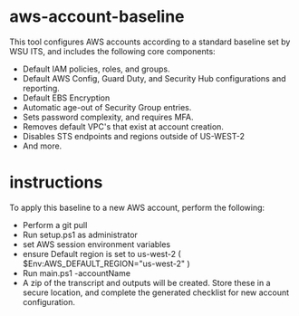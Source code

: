 # aws-account-baseline
This tool configures AWS accounts according to a standard baseline set by WSU ITS, and includes the following core components:

* Default IAM policies, roles, and groups.
* Default AWS Config, Guard Duty, and Security Hub configurations and reporting.
* Default EBS Encryption
* Automatic age-out of Security Group entries.
* Sets password complexity, and requires MFA.
* Removes default VPC's that exist at account creation.
* Disables STS endpoints and regions outside of US-WEST-2
* And more.

# instructions

To apply this baseline to a new AWS account, perform the following:

* Perform a git pull
* Run setup.ps1 as administrator
* set AWS session environment variables
* ensure Default region is set to us-west-2 ( $Env:AWS_DEFAULT_REGION="us-west-2" )
* Run main.ps1 -accountName <wsu-area-unit-function>
* A zip of the transcript and outputs will be created. Store these in a secure location, and complete the generated checklist for new account configuration.
